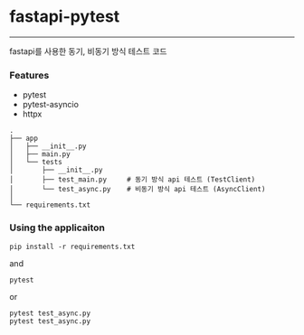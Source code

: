 
# fastapi-pytest

---
fastapi를 사용한 동기, 비동기 방식 테스트 코드

### Features
* pytest
* pytest-asyncio 
* httpx


```
.
├── app                        
│   ├── __init__.py         
│   ├── main.py              
│   └── tests                   
│       ├── __init__.py
│       ├── test_main.py     # 동기 방식 api 테스트 (TestClient)
│       └── test_async.py    # 비동기 방식 api 테스트 (AsyncClient)
│
└── requirements.txt   
```


### Using the applicaiton
```
pip install -r requirements.txt
```
and
```
pytest
```
or
```
pytest test_async.py
pytest test_async.py
```